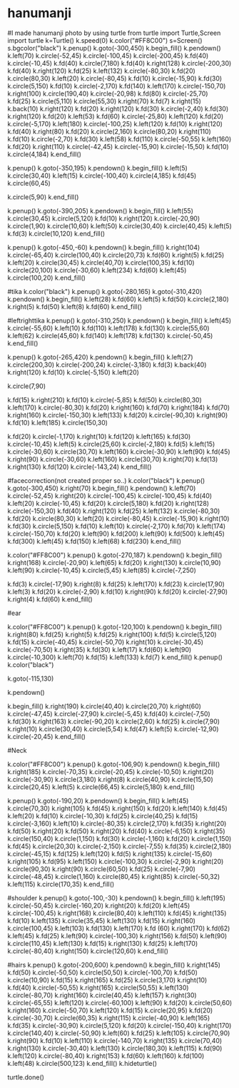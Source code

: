 # hanumanji
#I made hanumanji photo by using turtle
from turtle import Turtle,Screen
import turtle
k=Turtle()
k.speed(0)
k.color("#FF8C00")
s=Screen()
s.bgcolor("black")
k.penup()
k.goto(-300,450)
k.begin_fill()
k.pendown()
k.left(70)
k.circle(-52,45)
k.circle(-100,45)
k.circle(-200,45)
k.fd(40)
k.circle(-10,45)
k.fd(40)
k.circle(7,180)
k.fd(40)
k.right(128)
k.circle(-200,30)
k.fd(40)
k.right(120)
k.fd(25)
k.left(132)
k.circle(-80,30)
k.fd(20)
k.circle(80,30)
k.left(20)
k.circle(-80,45)
k.fd(10)
k.circle(-15,90)
k.fd(30)
k.circle(5,150)
k.fd(10)
k.circle(-2,170)
k.fd(140)
k.left(170)
k.circle(-150,70)
k.right(100)
k.circle(190,40)
k.circle(-20,98)
k.fd(80)
k.circle(-25,70)
k.fd(25)
k.circle(5,110)
k.circle(55,30)
k.right(70)
k.fd(7)
k.right(15)
k.back(10)
k.right(120)
k.fd(20)
k.right(120)
k.fd(30)
k.circle(-2,40)
k.fd(30)
k.right(120)
k.fd(20)
k.left(53)
k.fd(60)
k.circle(-25,80)
k.left(120)
k.fd(20)
k.circle(-5,170)
k.left(180)
k.circle(-100,25)
k.left(120)
k.fd(10)
k.right(120)
k.fd(40)
k.right(80)
k.fd(20)
k.circle(2,160)
k.circle(80,20)
k.right(110)
k.fd(10)
k.circle(-2,70)
k.fd(30)
k.left(58)
k.fd(110)
k.circle(-50,55)
k.left(160)
k.fd(20)
k.right(110)
k.circle(-42,45)
k.circle(-15,90)
k.circle(-15,50)
k.fd(10)
k.circle(4,184)
k.end_fill()

k.penup()
k.goto(-350,195)
k.pendown()
k.begin_fill()
k.left(5)
k.circle(30,40)
k.left(15)
k.circle(-100,40)
k.circle(4,185)
k.fd(45)
k.circle(60,45)

k.circle(5,90)
k.end_fill()

k.penup()
k.goto(-390,205)
k.pendown()
k.begin_fill()
k.left(55)
k.circle(30,45)
k.circle(5,120)
k.fd(10)
k.right(120)
k.circle(-20,90)
k.circle(1,90)
k.circle(10,60)
k.left(50)
k.circle(30,40)
k.circle(40,45)
k.left(5)
k.fd(3)
k.circle(10,120)
k.end_fill()

k.penup()
k.goto(-450,-60)
k.pendown()
k.begin_fill()
k.right(104)
k.circle(-65,40)
k.circle(100,40)
k.circle(20,73)
k.fd(60)
k.right(5)
k.fd(25)
k.left(20)
k.circle(30,45)
k.circle(40,70)
k.circle(100,35)
k.fd(10)
k.circle(20,100)
k.circle(-30,60)
k.left(234)
k.fd(60)
k.left(45)
k.circle(100,20)
k.end_fill()

#tika
k.color("black")
k.penup()
k.goto(-280,165)
k.goto(-310,420)
k.pendown()
k.begin_fill()
k.left(28)
k.fd(60)
k.left(5)
k.fd(50)
k.circle(2,180)
k.right(5)
k.fd(50)
k.left(8)
k.fd(60)
k.end_fill()

#leftrighttika
k.penup()
k.goto(-310,250)
k.pendown()
k.begin_fill()
k.left(45)
k.circle(-55,60)
k.left(10)
k.fd(110)
k.left(178)
k.fd(130)
k.circle(55,60)
k.left(62)
k.circle(45,60)
k.fd(140)
k.left(178)
k.fd(130)
k.circle(-50,45)
k.end_fill()



k.penup()
k.goto(-265,420)
k.pendown()
k.begin_fill()
k.left(27)
k.circle(200,30)
k.circle(-200,24)
k.circle(-3,180)
k.fd(3)
k.back(40)
k.right(120)
k.fd(10)
k.circle(-5,150)
k.left(20)

k.circle(7,90)

k.fd(15)
k.right(210)
k.fd(10)
k.circle(-5,85)
k.fd(50)
k.circle(80,30)
k.left(170)
k.circle(-80,30)
k.fd(20)
k.right(160)
k.fd(70)
k.right(184)
k.fd(70)
k.right(160)
k.circle(-150,30)
k.left(133)
k.fd(20)
k.circle(-90,30)
k.right(90)
k.fd(10)
k.left(185)
k.circle(150,30)

k.fd(20)
k.circle(-1,170)
k.right(10)
k.fd(120)
k.left(165)
k.fd(30)
k.circle(-10,45)
k.left(5)
k.circle(25,60)
k.circle(-2,180)
k.fd(5)
k.left(15)
k.circle(-30,60)
k.circle(30,70)
k.left(160)
k.circle(-30,90)
k.left(90)
k.fd(45)
k.right(90)
k.circle(-30,60)
k.left(160)
k.circle(30,70)
k.right(70)
k.fd(13)
k.right(130)
k.fd(120)
k.circle(-143,24)
k.end_fill()


#facecorrection(not created proper so..)
k.color("black")
k.penup()
k.goto(-300,450)
k.right(70)
k.begin_fill()
k.pendown()
k.left(70)
k.circle(-52,45)
k.right(20)
k.circle(-100,45)
k.circle(-100,45)
k.fd(40)
k.left(20)
k.circle(-10,45)
k.fd(20)
k.circle(5,180)
k.fd(20)
k.right(128)
k.circle(-150,30)
k.fd(40)
k.right(120)
k.fd(25)
k.left(132)
k.circle(-80,30)
k.fd(20)
k.circle(80,30)
k.left(20)
k.circle(-80,45)
k.circle(-15,90)
k.right(10)
k.fd(30)
k.circle(5,150)
k.fd(10)
k.left(10)
k.circle(-2,170)
k.fd(70)
k.left(174)
k.circle(-150,70)
k.fd(20)
k.left(90)
k.fd(200)
k.left(90)
k.fd(500)
k.left(45)
k.fd(300)
k.left(45)
k.fd(150)
k.left(68)
k.fd(230)
k.end_fill()

k.color("#FF8C00")
k.penup()
k.goto(-270,187)
k.pendown()
k.begin_fill()
k.right(168)
k.circle(-20,90)
k.left(65)
k.fd(20)
k.right(130)
k.circle(10,90)
k.left(90)
k.circle(-10,45)
k.circle(5,45)
k.left(85)
k.circle(-7,250)

k.fd(3)
k.circle(-17,90)
k.right(8)
k.fd(25)
k.left(170)
k.fd(23)
k.circle(17,90)
k.left(3)
k.fd(20)
k.circle(-2,90)
k.fd(10)
k.right(90)
k.fd(20)
k.circle(-27,90)
k.right(4)
k.fd(60)
k.end_fill()

#ear

k.color("#FF8C00")
k.penup()
k.goto(-120,100) 
k.pendown()
k.begin_fill()
k.right(80)
k.fd(25) 
k.right(5)
k.fd(25)
k.right(100) 
k.fd(5)
k.circle(5,120)
k.fd(15)
k.circle(-40,45)
k.circle(-50,70)
k.right(10)
k.circle(-30,45) 
k.circle(-70,50)
k.right(35)
k.fd(30)
k.left(17)
k.fd(60)
k.left(90) 
k.circle(-10,300)
k.left(70)
k.fd(15)
k.left(133)
k.fd(7)
k.end_fill()
k.penup()
k.color("black")

k.goto(-115,130)

k.pendown()

k.begin_fill()
k.right(190) 
k.circle(40,40)
k.circle(20,70)
k.right(60)
k.circle(-47,45) 
k.circle(-27,90)
k.circle(-5,45)
k.fd(40)
k.circle(-7,50)
k.fd(30)
k.right(163)
k.circle(-90,20)
k.circle(2,60)
k.fd(25)
k.circle(7,90)
k.right(10)
k.circle(30,40)
k.circle(5,54)
k.fd(47)
k.left(5)
k.circle(-12,90)
k.circle(-20,45)
k.end_fill()

#Neck

k.color("#FF8C00")
k.penup()
k.goto(-106,90)
k.pendown()
k.begin_fill()
k.right(185)
k.circle(-70,35)
k.circle(-20,45) 
k.circle(-10,50)
k.right(20)
k.circle(-30,90)
k.circle(3,180)
k.right(8)
k.circle(40,90)
k.circle(15,50)
k.circle(20,45)
k.left(5)
k.circle(66,45) 
k.circle(5,180)
k.end_fill()

k.penup()
k.goto(-190,20)
k.pendown()
k.begin_fill()
k.left(45)
k.circle(70,30)
k.right(105)
k.fd(45)
k.right(150)
k.fd(20)
k.left(140)
k.fd(45)
k.left(20)
k.fd(10)
k.circle(-10,30)
k.fd(25)
k.circle(40,25)
k.fd(15)
k.circle(-3,160)
k.left(10) 
k.circle(-80,35)
k.circle(2,170)
k.fd(35)
k.right(20)
k.fd(50)
k.right(20)
k.fd(50)
k.right(20)
k.fd(40)
k.circle(-6,150)
k.right(35)
k.circle(150,40)
k.circle(1,150)
k.fd(30)
k.circle(-1,160)
k.fd(20)
k.circle(1,150)
k.fd(45)
k.circle(20,30)
k.circle(-2,150)
k.circle(-7,55)
k.fd(35)
k.circle(2,180)
k.circle(-45,15)
k.fd(125)
k.left(120)
k.fd(5)
k.right(135)
k.circle(-15,60)
k.right(105)
k.fd(95)
k.left(150)
k.circle(-100,30)
k.circle(-2,90)
k.right(20) 
k.circle(90,30)
k.right(90)
k.circle(60,50)
k.fd(25)
k.circle(-7,90)
k.circle(-48,45)
k.circle(1,160)
k.circle(80,45)
k.right(85)
k.circle(-50,32)
k.left(115)
k.circle(170,35)
k.end_fill()

#shoulder
k.penup()
k.goto(-100,-30)
k.pendown() 
k.begin_fill()
k.left(195)
k.circle(-50,45)
k.circle(-160,20)
k.right(20)
k.fd(20)
k.left(45)
k.circle(-100,45)
k.right(168)
k.circle(80,40)
k.left(110)
k.fd(45)
k.right(135)
k.fd(10)
k.left(135)
k.circle(35,45)
k.left(130)
k.fd(15)
k.right(160)
k.circle(100,45)
k.left(103)
k.fd(130)
k.left(170)
k.fd (60)
k.right(170)
k.fd(62)
k.left(45)
k.fd(25)
k.left(90)
k.circle(-100,30)
k.right(156)
k.fd(50)
k.left(90)
k.circle(110,45)
k.left(130)
k.fd(15)
k.right(130)
k.fd(25)
k.left(170)
k.circle(-80,40)
k.right(150)
k.circle(120,60)
k.end_fill()

#hairs
k.penup()
k.goto(-200,600)
k.pendown()
k.begin_fill()
k.right(145)
k.fd(50)
k.circle(-50,50)
k.circle(50,50)
k.circle(-100,70)
k.fd(50)
k.circle(10,90)
k.fd(15)
k.right(165)
k.fd(25)
k.circle(3,170)
k.right(10)
k.fd(40)
k.circle(-50,55)
k.right(165) 
k.circle(50,55)
k.left(130)
k.circle(-80,70)
k.right(160)
k.circle(40,45)
k.left(157)
k.right(30)
k.circle(-65,55)
k.left(120)
k.circle(-60,100)
k.left(90)
k.fd(20)
k.circle(50,60)
k.right(160)
k.circle(-50,70)
k.left(120)
k.fd(15) 
k.circle(20,95)
k.fd(20)
k.circle(-30,70)
k.circle(60,35)
k.right(115) 
k.circle(-40,90)
k.left(165)
k.fd(35)
k.circle(-30,90)
k.circle(5,120)
k.fd(20)
k.circle(-150,40)
k.right(170)
k.circle(140,40) 
k.circle(-50,90)
k.left(60)
k.fd(25)
k.left(105)
k.circle(70,90)
k.right(90)
k.fd(10)
k.left(110)
k.circle(-140,70)
k.right(135) 
k.circle(70,40)
k.right(130)
k.circle(-30,40)
k.left(130)
k.circle(180,30)
k.left(115)
k.fd(90)
k.left(120)
k.circle(-80,40)
k.right(153)
k.fd(60)
k.left(160)
k.fd(100)
k.left(48)
k.circle(500,123)
k.end_fill()
k.hideturtle()


turtle.done()
